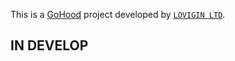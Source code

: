This is a [GoHood](https://gohood.city) project developed by [`LOVIGIN LTD`](https://lovigin.com).

## IN DEVELOP
